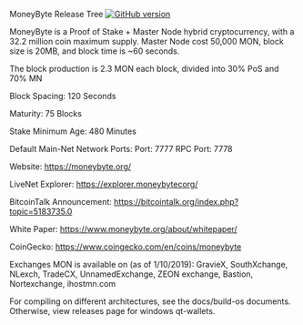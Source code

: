 MoneyByte Release Tree [![GitHub version](https://img.shields.io/badge/Version-1.4.0.0-brightgreen.svg)](https://github.com/moneybyte/moneybyte)

MoneyByte is a Proof of Stake + Master Node hybrid cryptocurrency, with a 32.2 million coin maximum supply. Master Node cost 50,000 MON, block size is 20MB, and block time is ~60 seconds.

The block production is 2.3 MON each block, divided into 30% PoS and 70% MN

Block Spacing: 120 Seconds

Maturity: 75 Blocks

Stake Minimum Age: 480 Minutes

Default Main-Net Network Ports:
Port: 7777
RPC Port: 7778

Website: https://moneybyte.org/

LiveNet Explorer: https://explorer.moneybytecorg/

BitcoinTalk Announcement: https://bitcointalk.org/index.php?topic=5183735.0

White Paper: https://www.moneybyte.org/about/whitepaper/

CoinGecko: https://www.coingecko.com/en/coins/moneybyte

Exchanges MON is available on (as of 1/10/2019): GravieX, SouthXchange, NLexch, TradeCX, UnnamedExchange, ZEON exchange, Bastion, Nortexchange, ihostmn.com

For compiling on different architectures, see the docs/build-os documents. Otherwise, view releases page for windows qt-wallets.
